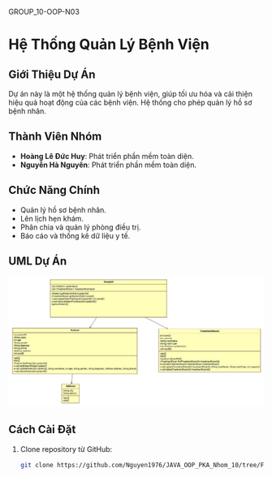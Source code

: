 GROUP_10-OOP-N03 
# Hệ Thống Quản Lý Bệnh Viện

## Giới Thiệu Dự Án
Dự án này là một hệ thống quản lý bệnh viện, giúp tối ưu hóa và cải thiện hiệu quả hoạt động của các bệnh viện. Hệ thống cho phép quản lý hồ sơ bệnh nhân.
## Thành Viên Nhóm
- **Hoàng Lê Đức Huy**: Phát triển phần mềm toàn diện.
- **Nguyễn Hà Nguyên**: Phát triển phần mềm toàn diện.

## Chức Năng Chính
- Quản lý hồ sơ bệnh nhân.
- Lên lịch hẹn khám.
- Phân chia và quản lý phòng điều trị.
- Báo cáo và thống kê dữ liệu y tế.

## UML Dự Án

![UML](./img/UML.png)

## Cách Cài Đặt
1. Clone repository từ GitHub:
   ```bash
   git clone https://github.com/Nguyen1976/JAVA_OOP_PKA_Nhom_10/tree/FinaltermCode
   